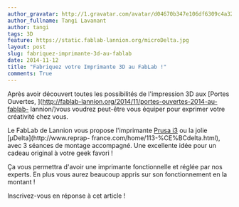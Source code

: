 ```yaml
---
author_gravatar: http://1.gravatar.com/avatar/d04670b347e106df6309c4a3235f00b9?s=96&d=mm&r=g
author_fullname: Tangi Lavanant
author: tangi
tags: 3D
feature: https://static.fablab-lannion.org/microDelta.jpg
layout: post
slug: fabriquez-imprimante-3d-au-fablab
date: 2014-11-12
title: "Fabriquez votre Imprimante 3D au FabLab !"
comments: True
---
```

Après avoir découvert toutes les possibilités de l'impression 3D aux [Portes
Ouvertes, ](http://fablab-lannion.org/2014/11/portes-ouvertes-2014-au-fablab-
lannion/)vous voudrez peut-être vous équiper pour exprimer votre créativité
chez vous.

Le FabLab de Lannion vous propose l'imprimante [Prusa
i3](http://reprap.org/wiki/Prusa_i3) ou la jolie [μDelta](http://www.reprap-
france.com/home/113-%CE%BCdelta.html), avec 3 séances de montage accompagné.
Une excellente idée pour un cadeau original à votre geek favori !

Ça vous permettra d'avoir une imprimante fonctionnelle et réglée par nos
experts. En plus vous aurez beaucoup appris sur son fonctionnement en la
montant !

Inscrivez-vous en réponse à cet article !


